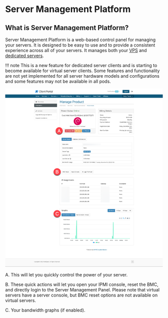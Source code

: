 # Server Management Platform

## What is Server Management Platform?

Server Management Platform is a web-based control panel for managing your servers. It is designed to be easy to use and to provide a consistent experience across all of your servers. It manages both your [VPS](../vps/index.md) and [dedicated servers](../dedicated/index.md).

!!! note
    This is a new feature for dedicated server clients and is starting to become available for virtual server clients. Some features and functionality are not yet implemented for all server hardware models and configurations and some features may not be available in all pods.

![Server Management Platform](images/client-portal-overview.png)

A. This will let you quickly control the power of your server.

B. These quick actions will let you open your IPMI console, reset the BMC, and directly login to the Server Management Panel. Please note that virtual servers have a server console, but BMC reset options are not available on virtual servers.

C. Your bandwidth graphs (if enabled).